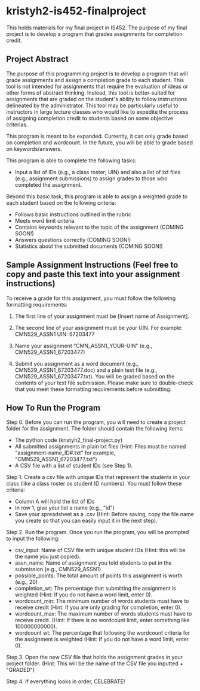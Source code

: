 # kristyh2-is452-finalproject
This holds materials for my final project in IS452. The purpose of my final project is to develop a program that grades assignments for completion credit.

## Project Abstract

The purpose of this programming project is to develop a program that will grade assignments and assign a completion grade to each student. This tool is not intended for assignments that require the evaluation of ideas or other forms of abstract thinking. Instead, this tool is better-suited for assignments that are graded on the student's ability to follow instructions delineated by the administrator. This tool may be particularly useful to instructors in large lecture classes who would like to expedite the process of assigning completion credit to students based on some objective criterias.

This program is meant to be expanded. Currently, it can only grade based on completion and wordcount. In the future, you will be able to grade based on keywords/answers.

This program is able to complete the following tasks:

* Input a list of IDs (e.g., a class roster; UIN) and also a list of txt files (e.g., assignment submissions) to assign grades to those who completed the assignment.

Beyond this basic task, this program is able to assign a weighted grade to each student based on the following criteria:
* Follows basic instructions outlined in the rubric
* Meets word limit criteria
* Contains keywords relevant to the topic of the assignment (COMING SOON!)
* Answers questions correctly (COMING SOON!)
* Statistics about the submitted documents (COMING SOON!)

## Sample Assignment Instructions (Feel free to copy and paste this text into your assignment instructions)

To receive a grade for this assignment, you must follow the following formatting requirements:
1. The first line of your assignment must be [Insert name of Assignment].
2. The second line of your assignment must be your UIN.
For example:
  CMN529_ASSN1
  UIN: 67203477

3. Name your assignment "CMN_ASSN1_YOUR-UIN" (e.g., CMN529_ASSN1_67203477)
4. Submit you assignment as a word document (e.g., CMN529_ASSN1_67203477.doc) and a plain text file (e.g., CMN529_ASSN1_67203477.txt). You will be graded based on the contents of your text file submission. Please make sure to double-check that you meet these formatting requirements before submitting.

## How To Run the Program

Step 0. Before you can run the program, you will need to create a project folder for the assignment. The folder should contain the following items:
* The python code (kristyh2_final-project.py)
* All submitted assignments in plain txt files (Hint: Files must be named "assignment-name_ID#.txt" for example, "CMN529_ASSN1_67203477.txt")
* A CSV file with a list of student IDs (see Step 1).

Step 1. Create a csv file with unique IDs that represent the students in your class (like a class roster os student ID numbers). You must follow these criteria:
* Column A will hold the list of IDs 
* In row 1, give your list a name (e.g., "id")
* Save your spreadsheet as a .csv (Hint: Before saving, copy the file name you create so that you can easily input it in the next step).

Step 2. Run the program. Once you run the program, you will be prompted to input the following:
* csv_input: Name of CSV file with unique student IDs (Hint: this will be the name you just copied).
* assn_name: Name of assignment you told students to put in the submission (e.g., CMN529_ASSN1)
* possible_points: The total amount of points this assignment is worth (e.g., 20)
* completion_wt: The percentage that submitting the assignment is weighted (Hint: If you do not have a word limit, enter 0).
* wordcount_min: The minimum number of words students must have to receive credit (Hint: If you are only grading for completion, enter 0).
* wordcount_max: The maximum number of words students must have to receive credit. (Hint: If there is no wordcount limit, enter something like 100000000000).
* wordcount wt: The percentage that following the wordcount criteria for the assignment is weighted (Hint: If you do not have a word limit, enter 0).

Step 3. Open the new CSV file that holds the assignment grades in your project folder. (Hint: This will be the name of the CSV  file you inputted + "GRADED")

Step 4. If everything looks in order, CELEBRATE!

